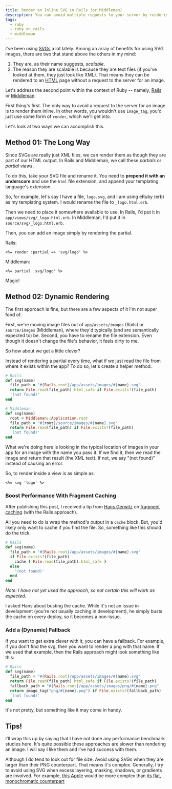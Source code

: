 ```yaml
---
title: Render an Inline SVG in Rails (or Middleman)
description: You can avoid multiple requests to your server by rendering SVG images inline to the rest of your HTML.
tags:
  - ruby
  - ruby_on_rails
  - middleman
---
```


I've been using [SVGs](https://en.wikipedia.org/wiki/Scalable_Vector_Graphics) a lot lately. Among an array of benefits for using SVG images, there are two that stand above the others in my mind:

1. They are, as their name suggests, _scalable_.
2. The reason they are scalable is because they are text files (if you've looked at them, they just look like XML). That means they can be rendered to an [HTML](/wtf-is-html) page without a request to the server for an image.

Let's address the second point within the context of Ruby -- namely, [Rails](http://rubyonrails.org/) or [Middleman](https://middlemanapp.com/).

First thing's first. The only way to avoid a request to the server for an image is to render them inline. In other words, you wouldn't use `image_tag`, you'd just use some form of `render`, which we'll get into.

Let's look at two ways we can accomplish this.

## Method 01: The Long Way

Since SVGs are really just XML files, we can render them as though they are part of our HTML output. In Rails and Middleman, we call these _partials_ or _partial views_.

To do this, take your SVG file and rename it. You need to **prepend it with an underscore** and use the `html` file extension, and append your templating language's extension.

So, for example, let's say I have a file, `logo.svg`, and I am using eRuby (erb) as my templating system. I would rename the file to `_logo.html.erb`.

Then we need to place it somewhere available to use. In Rails, I'd put it in `app/views/svg/_logo.html.erb`. In Middleman, I'd put it in `source/svg/_logo.html.erb`.

Then, you can add an image simply by rendering the partial.

Rails:

```erb
<%= render :partial => 'svg/logo' %>
```

Middleman:

```erb
<%= partial 'svg/logo' %>
```

Magic!

## Method 02: Dynamic Rendering

The first approach is fine, but there are a few aspects of it I'm not super fond of.

First, we're moving image files out of `app/assets/images` (Rails) or `source/images` (Middleman), where they'd typically (and are semantically expected to) be. Second, you have to rename the file extension. Even though it doesn't change the file's behavior, it feels dirty to me.

So how about we get a little clever?

Instead of rendering a partial every time, what if we just read the file from where it exists within the app? To do so, let's create a helper method.

```ruby
# Rails
def svg(name)
  file_path = "#{Rails.root}/app/assets/images/#{name}.svg"
  return File.read(file_path).html_safe if File.exists?(file_path)
  '(not found)'
end

# Middleman
def svg(name)
  root = Middleman::Application.root
  file_path = "#{root}/source/images/#{name}.svg"
  return File.read(file_path) if File.exists?(file_path)
  '(not found)'
end
```

What we're doing here is looking in the typical location of images in your app for an image with the name you pass it. If we find it, then we read the image and return that result (the XML text). If not, we say "(not found)" instead of causing an error.

So, to render inside a view is as simple as:

```erb
<%= svg 'logo' %>
```

### Boost Performance With Fragment Caching

After publishing this post, I received a tip from [Hans Gerwitz](http://hans.gerwitz.com/) on [fragment caching](http://guides.rubyonrails.org/caching_with_rails.html) (with the Rails approach).

All you need to do is wrap the method's output in a `cache` block. But, you'd likely only want to cache if you find the file. So, something like this should do the trick.

```ruby
# Rails
def svg(name)
  file_path = "#{Rails.root}/app/assets/images/#{name}.svg"
  if File.exists?(file_path)
    cache { File.read(file_path).html_safe }
  else
    '(not found)'
  end
end
```

_Note: I have not yet used the approach, so not certain this will work as expected._

I asked Hans about busting the cache. While it's not an issue in development (you're not usually caching in development), he simply busts the cache on every deploy, so it becomes a non-issue.

### Add a (Dynamic) Fallback

If you want to get extra clever with it, you can have a fallback. For example, if you don't find the svg, then you want to render a png with that name. If we used that example, then the Rails approach might look something like this:

```ruby
# Rails
def svg(name)
  file_path = "#{Rails.root}/app/assets/images/#{name}.svg"
  return File.read(file_path).html_safe if File.exists?(file_path)
  fallback_path = "#{Rails.root}/app/assets/images/png/#{name}.png"
  return image_tag("png/#{name}.png") if File.exists?(fallback_path)
  '(not found)'
end
```

It's not pretty, but something like it may come in handy.

## Tips!

I'll wrap this up by saying that I have not done any performance benchmark studies here. It's quite possible these approaches are slower than rendering an image. I will say I like them and I've had success with them.

Although I do tend to look out for file size. Avoid using SVGs when they are larger than their PNG counterpart. That means it's complex. Generally, I try to avoid using SVG when excess layering, masking, shadows, or gradients are involved. For example, [this Apple](http://vignette1.wikia.nocookie.net/logopedia/images/0/02/Monochrome-Apple.png/revision/latest?cb=20100708111537) would be more complex than [its flat, monochromatic counterpart](http://cdn.osxdaily.com/wp-content/uploads/2010/10/giant-apple-logo-bw.png)
